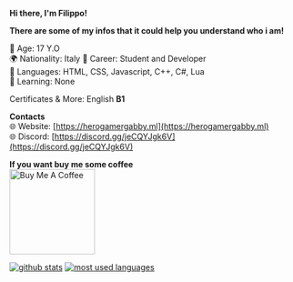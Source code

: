 **Hi there, I'm Filippo!**<br>

**There are some of my infos that it could help you understand who i am!**<br>

🎂 Age: 17 Y.O<br>
🌍 Nationality: Italy
🔧 Career: Student and Developer<br>
📝 Languages: HTML, CSS, Javascript, C++, C#, Lua<br>
📖 Learning: None <br>

Certificates & More:
English **B1**

**Contacts**<br>
🌐 Website: [https://herogamergabby.ml](https://herogamergabby.ml)<br>
🌐 Discord: [https://discord.gg/jeCQYJgk6V](https://discord.gg/jeCQYJgk6V)<br>

**If you want buy me some coffee**<br>
<a href="https://www.buymeacoffee.com/FilippoHero" target="_blank"><img src="https://cdn.buymeacoffee.com/buttons/v2/default-red.png" alt="Buy Me A Coffee" width="150" ></a>

[![github stats](https://github-readme-stats.vercel.app/api?username=itzheropvp&show_icons=true&title_color=fff&icon_color=79ff97&text_color=9f9f9f&bg_color=151515&count_private=true)](https://github.com/Matt0550)
[![most used languages](https://github-readme-stats.vercel.app/api/top-langs/?username=itzheropvp&layout=compact&show_icons=true&title_color=fff&icon_color=79ff97&text_color=9f9f9f&bg_color=151515&count_private=true&langs_count=6)](https://github.com/itzheropvp)

